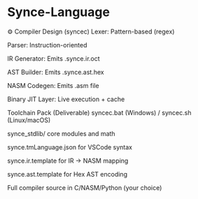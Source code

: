 # Synce-Language

⚙️ Compiler Design (syncec)
Lexer: Pattern-based (regex)

Parser: Instruction-oriented

IR Generator: Emits .synce.ir.oct

AST Builder: Emits .synce.ast.hex

NASM Codegen: Emits .asm file

Binary JIT Layer: Live execution + cache



Toolchain Pack (Deliverable)
syncec.bat (Windows) / syncec.sh (Linux/macOS)

synce_stdlib/ core modules and math

synce.tmLanguage.json for VSCode syntax

synce.ir.template for IR → NASM mapping

synce.ast.template for Hex AST encoding

Full compiler source in C/NASM/Python (your choice)



